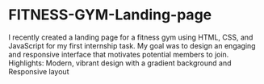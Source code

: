 # FITNESS-GYM-Landing-page
I recently created a landing page for a fitness gym using HTML, CSS, and JavaScript for my first internship task. My goal was to design an engaging and responsive interface that motivates potential members to join.  Highlights:  Modern, vibrant design with a gradient background and Responsive layout 
